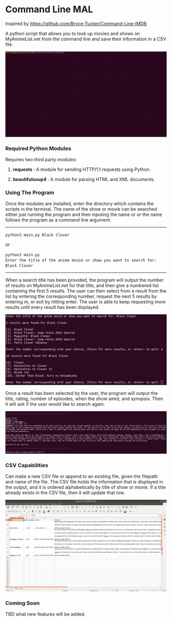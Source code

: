 # Command Line MAL
Inspired by https://github.com/Bryce-Tucker/Command-Line-IMDB

A python script that allows you to look up movies and shows on MyAnimeList.net from the command line and save their information in a CSV file.

![Demo Gif](assets/images/cmd_demo.gif)

### Required Python Modules
Requires two third party modules:

1. **requests** : A module for sending HTTP/1.1 requests using Python.

2. **beautifulsoup4** : A module for parsing HTML and XML documents.

### Using The Program

Once the modules are installed, enter the directory which contains the scripts in the terminal. The name of the show or movie can be searched either just running the program and then inputing the name or or the name follows the program as a command line argument.

---
`python3 main.py Black Clover`

or

`python3 main.py` <br>
`Enter the title of the anime movie or show you want to search for: Black Clover`

---
When a search title has been provided, the program will output the number of results on MyAnimeList.net for that title, and then give a numbered list containing the first 5 results. The user can then select from a result from the list by entering the corresponding number, request the next 5 results by entering m, or exit by hitting enter. The user is able to keep requesting more results until every result has been displayed.

![More Results for Black Clover](assets/images/more_results.png)

Once a result has been selected by the user, the program will output the title, rating, number of episodes, when the show aired, and synopsis. Then it will ask if the user would like to search again.

![Output for Black Clover](assets/images/output.png)

### CSV Capabilities
Can make a new CSV file or append to an existing file, given the filepath and name of the file. The CSV file holds the information that is displayed in the output, and it is ordered alphabetically by title of show or movie. If a title already exists in the CSV file, then it will update that row.

![Example CSV File](assets/images/csv_file_ex.png)

### Coming Soon
TBD what new features will be added.